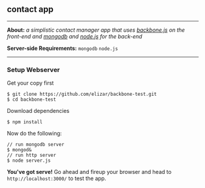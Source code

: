 ## contact app
---

**About:** _a simplistic contact manager app that uses
[backbone.js](http://backbonejs.org/) on the front-end and
[mongodb](http://mongodb.org/) and [node.js](http://nodejs.org) for the
back-end_

**Server-side Requirements:** `mongodb` `node.js`

---

### Setup Webserver

Get your copy first

    $ git clone https://github.com/elizar/backbone-test.git
    $ cd backbone-test
    
Download dependencies

    $ npm install
    
Now do the following:
    
    // run mongodb server
    $ mongod&
    // run http server
    $ node server.js 


**You've got serve!**
Go ahead and fireup your browser and head to `http://localhost:3000/` to
test the app.



